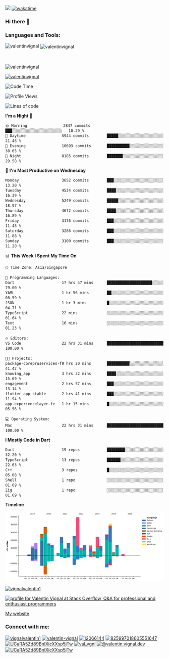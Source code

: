 
![](https://komarev.com/ghpvc/?username=valentinvignal&label=Profile%20views&color=0e75b6&style=flat)
[![wakatime](https://wakatime.com/badge/user/a700230c-ba51-4378-8fbc-fbcb542401ed.svg)](https://wakatime.com/@a700230c-ba51-4378-8fbc-fbcb542401ed)

### Hi there 👋

<h3 align="left">Languages and Tools:</h3>


<p><img align="left" src="https://github-readme-stats.vercel.app/api?username=ValentinVignal&count_private=true&show_icons=true&theme=dark" alt="valentinvignal" /></p>

<p>&nbsp;<img align="center" src="https://github-readme-stats.vercel.app/api/top-langs/?username=ValentinVignal&hide=jupyter%20notebook&layout=compact&theme=dark" alt="valentinvignal" /></p>

<br/>

<p><img align="center" src="https://github-readme-streak-stats.herokuapp.com/?user=valentinvignal&theme=dark" alt="valentinvignal" /></p>


<p align="left"> <a href="https://github.com/ryo-ma/github-profile-trophy"><img src="https://github-profile-trophy.vercel.app/?username=valentinvignal&theme=darkhub" alt="valentinvignal" /></a> </p>

<!--START_SECTION:waka-->
![Code Time](http://img.shields.io/badge/Code%20Time-3%2C130%20hrs%2054%20mins-blue)

![Profile Views](http://img.shields.io/badge/Profile%20Views-0-blue)

![Lines of code](https://img.shields.io/badge/From%20Hello%20World%20I%27ve%20Written-4.2%20million%20lines%20of%20code-blue)

**I'm a Night 🦉** 

```text
🌞 Morning                2847 commits        ███░░░░░░░░░░░░░░░░░░░░░░   10.29 % 
🌆 Daytime                5944 commits        █████░░░░░░░░░░░░░░░░░░░░   21.48 % 
🌃 Evening                10693 commits       ██████████░░░░░░░░░░░░░░░   38.65 % 
🌙 Night                  8185 commits        ███████░░░░░░░░░░░░░░░░░░   29.58 % 
```
📅 **I'm Most Productive on Wednesday** 

```text
Monday                   3652 commits        ███░░░░░░░░░░░░░░░░░░░░░░   13.20 % 
Tuesday                  4534 commits        ████░░░░░░░░░░░░░░░░░░░░░   16.39 % 
Wednesday                5249 commits        █████░░░░░░░░░░░░░░░░░░░░   18.97 % 
Thursday                 4672 commits        ████░░░░░░░░░░░░░░░░░░░░░   16.89 % 
Friday                   3176 commits        ███░░░░░░░░░░░░░░░░░░░░░░   11.48 % 
Saturday                 3286 commits        ███░░░░░░░░░░░░░░░░░░░░░░   11.88 % 
Sunday                   3100 commits        ███░░░░░░░░░░░░░░░░░░░░░░   11.20 % 
```


📊 **This Week I Spent My Time On** 

```text
🕑︎ Time Zone: Asia/Singapore

💬 Programming Languages: 
Dart                     17 hrs 47 mins      ████████████████████░░░░░   79.00 % 
YAML                     1 hr 56 mins        ██░░░░░░░░░░░░░░░░░░░░░░░   08.59 % 
JSON                     1 hr 3 mins         █░░░░░░░░░░░░░░░░░░░░░░░░   04.71 % 
TypeScript               22 mins             ░░░░░░░░░░░░░░░░░░░░░░░░░   01.64 % 
Text                     16 mins             ░░░░░░░░░░░░░░░░░░░░░░░░░   01.23 % 

🔥 Editors: 
VS Code                  22 hrs 31 mins      █████████████████████████   100.00 % 

🐱‍💻 Projects: 
package-corepruservices-f9 hrs 20 mins       ██████████░░░░░░░░░░░░░░░   41.42 % 
knowing_app              3 hrs 32 mins       ████░░░░░░░░░░░░░░░░░░░░░   15.69 % 
engagement               2 hrs 57 mins       ███░░░░░░░░░░░░░░░░░░░░░░   13.14 % 
flutter_app_stable       2 hrs 41 mins       ███░░░░░░░░░░░░░░░░░░░░░░   11.94 % 
app-experiencelayer-fe   1 hr 15 mins        █░░░░░░░░░░░░░░░░░░░░░░░░   05.56 % 

💻 Operating System: 
Mac                      22 hrs 31 mins      █████████████████████████   100.00 % 
```

**I Mostly Code in Dart** 

```text
Dart                     19 repos            ████████░░░░░░░░░░░░░░░░░   32.20 % 
TypeScript               13 repos            ██████░░░░░░░░░░░░░░░░░░░   22.03 % 
C++                      3 repos             █░░░░░░░░░░░░░░░░░░░░░░░░   05.08 % 
Shell                    1 repo              ░░░░░░░░░░░░░░░░░░░░░░░░░   01.69 % 
Zig                      1 repo              ░░░░░░░░░░░░░░░░░░░░░░░░░   01.69 % 
```



**Timeline**

![Lines of Code chart](https://raw.githubusercontent.com/ValentinVignal/ValentinVignal/main/assets/bar_graph.png)


<!--END_SECTION:waka-->

<p align="left"> <a href="https://twitter.com/vignalvalentin1" target="blank"><img src="https://img.shields.io/twitter/follow/vignalvalentin1?logo=twitter" alt="vignalvalentin1" /></a> </p>

<a href="https://stackoverflow.com/users/12066144/valentin-vignal"><img src="https://stackexchange.com/users/flair/16694563.png?theme=dark" width="208" height="58" alt="profile for Valentin Vignal at Stack Overflow, Q&amp;A for professional and enthusiast programmers" title="profile for Valentin Vignal at Stack Overflow, Q&amp;A for professional and enthusiast programmers"></a>

[My website](https://valentinvignal.github.io/portfolio/)

<h3 align="left">Connect with me:</h3>
<p align="left">
<a href="https://twitter.com/vignalvalentin1" target="blank"><img align="center" src="https://raw.githubusercontent.com/rahuldkjain/github-profile-readme-generator/master/src/images/icons/Social/twitter.svg" alt="vignalvalentin1" height="30" width="40" /></a>
<a href="https://linkedin.com/in/valentin-vignal" target="blank"><img align="center" src="https://raw.githubusercontent.com/rahuldkjain/github-profile-readme-generator/master/src/images/icons/Social/linked-in-alt.svg" alt="valentin-vignal" height="30" width="40" /></a>
<a href="https://stackoverflow.com/users/12066144" target="blank"><img align="center" src="https://raw.githubusercontent.com/rahuldkjain/github-profile-readme-generator/master/src/images/icons/Social/stack-overflow.svg" alt="12066144" height="30" width="40" /></a>
<a href="https://discordapp.com/users/825997018605551647" target="blank"><img align="center" src="https://raw.githubusercontent.com/rahuldkjain/github-profile-readme-generator/master/src/images/icons/Social/discord.svg" alt="825997018605551647" height="30" width="40" /></a>
<a href="https://www.reddit.com/user/ValentinVignal" target="blank"><img align="center" src="https://raw.githubusercontent.com/rahuldkjain/github-profile-readme-generator/master/src/images/icons/Social/reddit.svg" alt="UCaRA5Zd89BnlXicXXsp5jTw" height="30" width="40" /></a>
<a href="https://instagram.com/valentin_vignal" target="blank"><img align="center" src="https://raw.githubusercontent.com/rahuldkjain/github-profile-readme-generator/master/src/images/icons/Social/instagram.svg" alt="val_vgnl" height="30" width="40" /></a>
<a href="https://medium.com/@valentin.vignal.dev" target="blank"><img align="center" src="https://raw.githubusercontent.com/rahuldkjain/github-profile-readme-generator/master/src/images/icons/Social/medium.svg" alt="@valentin.vignal.dev" height="30" width="40" /></a>
<a href="https://www.youtube.com/channel/UCaRA5Zd89BnlXicXXsp5jTw" target="blank"><img align="center" src="https://raw.githubusercontent.com/rahuldkjain/github-profile-readme-generator/master/src/images/icons/Social/youtube.svg" alt="UCaRA5Zd89BnlXicXXsp5jTw" height="30" width="40" /></a>
</p>


